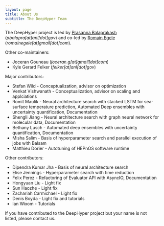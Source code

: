 ```yaml
---
layout: page
title: About Us
subtitle: The DeepHyper Team
---
```


The DeepHyper project is led by [Prasanna Balaprakash](https://pbalapra.github.io) (*pbalapra[at]anl[dot]gov*) and co-led by [Romain Egele](http://deathn0t.github.io) (*romainegele[at]gmail[dot]com*).

Other co-maintainers:
- Joceran Gouneau (*joceran.g[at]gmail[dot]com*)
- Kyle Gerard Felker (*felker[at]anl[dot]gov*)

Major contributors:
- Stefan Wild - Conceptualization, advisor on optimization 
- Venkat Vishwanath - Conceptualization, advisor on scaling and applciations
- Romit Maulik - Neural architecture search with stacked LSTM for sea-surface temperature prediction, Automated Deep ensembles with uncertainty quantification, Documentation
- Shengli Jiang - Neural architecture search with graph neural network for molecular data, Documentation
- Bethany Lusch - Automated deep ensembles with uncertainty quantification, Documentation
- Misha Salim - Basis of hyperparameter search and parallel execution of jobs with Balsam
- Matthieu Dorier - Autotuning of HEPnOS software runtime

Other contributors:
- Dipendra Kumar Jha - Basis of neural architecture search
- Elise Jennings - Hyperparameter search with time reduction
- Felix Perez - Refactoring of Evaluator API with AsyncIO, Documentation
- Hongyuan Liu - Light fix
- Sun Haozhe - Light fix
- Zachariah Carmichael - Light fix
- Denis Boyda - Light fix and tutorials
- Ian Wixom - Tutorials

If you have contributed to the DeepHyper project but your name is not listed, please contact us.
